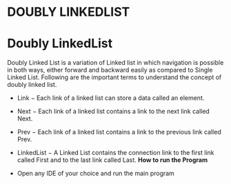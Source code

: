 # DOUBLY LINKEDLIST

# **Doubly LinkedList** 
Doubly Linked List is a variation of Linked list in which navigation is possible in both ways, either forward and backward easily as compared to Single Linked List. Following are the important terms to understand the concept of doubly linked list.

* Link − Each link of a linked list can store a data called an element.
* Next − Each link of a linked list contains a link to the next link called Next.
* Prev − Each link of a linked list contains a link to the previous link called Prev.
* LinkedList − A Linked List contains the connection link to the first link called First and to the last link called Last.
**How to run the Program**
 
 * Open any IDE of your choice and run the main program

